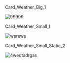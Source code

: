 Card_Weather_Big_1

![99999](https://user-images.githubusercontent.com/73241309/145117333-c63bc568-5427-4e13-a459-389c6b1e9308.PNG)

Card_Weather_Small_1

![werewe](https://user-images.githubusercontent.com/73241309/145117701-96d282c2-81e3-4993-9cc7-dbe9c082471d.PNG)

Card_Weather_Small_Static_2

![4weqtadrgas](https://user-images.githubusercontent.com/73241309/145118140-6ffabac0-aa98-41ba-89da-ad8f613d23e6.PNG)
